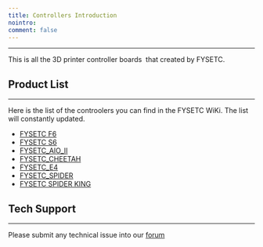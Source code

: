 ```yaml
---
title: Controllers Introduction
nointro:
comment: false
---
```


---

This is all the 3D printer controller boards  that created by FYSETC.

## Product  List

---

Here is the list of the controolers you can find in the FYSETC WiKi. The list will constantly updated.

- [FYSETC F6](/F6_V1.3/)
- [FYSETC S6](/FYSETC_S6/)
- [FYSETC_AIO_II](/AIO_II/)
- [FYSETC_CHEETAH](/Cheetah_Board/)
- [FYSETC_E4](/E4/)
- [FYSETC_SPIDER](/Spider/)
- [FYSETC SPIDER KING](/FYSETC-SPIDER-KING/)

## Tech Support

---

Please submit any technical issue into our [forum](http://forum.fysetc.com/) 